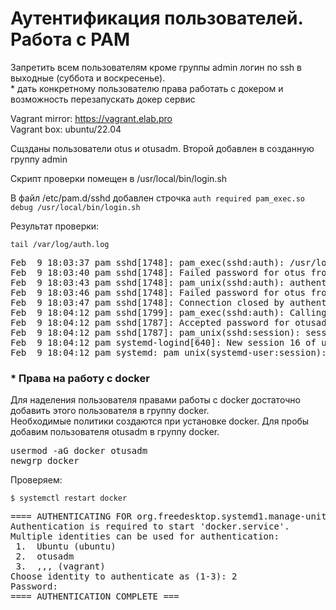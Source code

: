 <h1>Аутентификация пользователей. Работа с PAM</h1>
<p>Запретить всем пользователям кроме группы admin логин по ssh в выходные (суббота и воскресенье). <br>
* дать конкретному пользователю права работать с докером и возможность перезапускать докер сервис</p>

Vagrant mirror: https://vagrant.elab.pro<br>
Vagrant box: ubuntu/22.04

<p>Сщзданы пользователи otus и otusadm. Второй добавлен в созданную группу admin</p>
<p>Скрипт проверки помещен в /usr/local/bin/login.sh</p>
<p>В файл /etc/pam.d/sshd добавлен строчка <code>auth required pam_exec.so debug /usr/local/bin/login.sh</code></p>

<p>Результат проверки:</p>
<code>tail /var/log/auth.log</code>
<pre>
Feb  9 18:03:37 pam sshd[1748]: pam_exec(sshd:auth): /usr/local/bin/login.sh failed: exit code 1
Feb  9 18:03:40 pam sshd[1748]: Failed password for otus from 192.168.11.50 port 36138 ssh2
Feb  9 18:03:43 pam sshd[1748]: pam_unix(sshd:auth): authentication failure; logname= uid=0 euid=0 tty=ssh ruser= rhost=192.168.11.50  user=otus
Feb  9 18:03:46 pam sshd[1748]: Failed password for otus from 192.168.11.50 port 36138 ssh2
Feb  9 18:03:47 pam sshd[1748]: Connection closed by authenticating user otus 192.168.11.50 port 36138 [preauth]
Feb  9 18:04:12 pam sshd[1799]: pam_exec(sshd:auth): Calling /usr/local/bin/login.sh ...
Feb  9 18:04:12 pam sshd[1787]: Accepted password for otusadm from 192.168.11.50 port 43324 ssh2
Feb  9 18:04:12 pam sshd[1787]: pam_unix(sshd:session): session opened for user otusadm(uid=1002) by (uid=0)
Feb  9 18:04:12 pam systemd-logind[640]: New session 16 of user otusadm.
Feb  9 18:04:12 pam systemd: pam_unix(systemd-user:session): session opened for user otusadm(uid=1002) by (uid=0)
</pre>

<h3>* Права на работу с docker</h3>
<p>Для наделения пользователя правами работы с docker достаточно добавить этого пользователя в группу docker.<br>
  Необходимые политики создаются при установке docker.
  Для пробы добавим пользователя otusadm в группу docker.
</p>

<pre>
usermod -aG docker otusadm
newgrp docker
</pre>

<p>Проверяем:</p>

<code>$ systemctl restart docker</code>
<pre>
==== AUTHENTICATING FOR org.freedesktop.systemd1.manage-units ===
Authentication is required to start 'docker.service'.
Multiple identities can be used for authentication:
 1.  Ubuntu (ubuntu)
 2.  otusadm
 3.  ,,, (vagrant)
Choose identity to authenticate as (1-3): 2
Password:
==== AUTHENTICATION COMPLETE ===
</pre>
